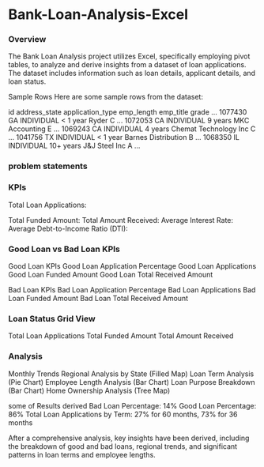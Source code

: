 # Bank-Loan-Analysis-Excel
### Overview
The Bank Loan Analysis project utilizes Excel, specifically employing pivot tables, to analyze and derive insights from a dataset of loan applications. The dataset includes information such as loan details, applicant details, and loan status.

Sample Rows
Here are some sample rows from the dataset:

id      address_state	application_type	   emp_length	 emp_title	           grade	...
1077430 	GA	         INDIVIDUAL	          < 1 year	  Ryder	                C	...
1072053 	CA	         INDIVIDUAL	          9 years 	  MKC Accounting	      E	...
1069243 	CA	         INDIVIDUAL	          4 years	    Chemat Technology Inc	C	...
1041756 	TX	         INDIVIDUAL	          < 1 year	  Barnes Distribution	  B	...
1068350 	IL	         INDIVIDUAL	          10+ years	  J&J Steel Inc	        A	...

### problem statements
### KPIs
Total Loan Applications:

Total Funded Amount:
Total Amount Received:
Average Interest Rate:
Average Debt-to-Income Ratio (DTI):

### Good Loan vs Bad Loan KPIs
Good Loan KPIs
Good Loan Application Percentage
Good Loan Applications
Good Loan Funded Amount
Good Loan Total Received Amount

Bad Loan KPIs
Bad Loan Application Percentage
Bad Loan Applications
Bad Loan Funded Amount
Bad Loan Total Received Amount

### Loan Status Grid View
Total Loan Applications
Total Funded Amount
Total Amount Received

### Analysis
Monthly Trends 
Regional Analysis by State (Filled Map)
Loan Term Analysis (Pie Chart)
Employee Length Analysis (Bar Chart)
Loan Purpose Breakdown (Bar Chart)
Home Ownership Analysis (Tree Map)

some of Results derived
Bad Loan Percentage: 14%
Good Loan Percentage: 86%
Total Loan Applications by Term: 27% for 60 months, 73% for 36 months

After a comprehensive analysis, key insights have been derived, including the breakdown of good and bad loans, regional trends, and significant patterns in loan terms and employee lengths.

